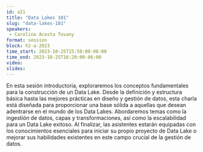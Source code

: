 ```yaml
---
id: a21
title: "Data Lakes 101"
slug: "data-lakes-101"
speakers:
 - Carolina Acosta Tovany
format: session
block: h2-a-2023
time_start: 2023-10-25T15:50:00-06:00
time_end: 2023-10-25T16:20:00-06:00
video:
slides:
---
```


En esta sesión introductoria, exploraremos los conceptos fundamentales para la construcción de un Data Lake. Desde la definición y estructura básica hasta las mejores prácticas en diseño y gestión de datos, esta charla está diseñada para proporcionar una base sólida a aquellas que desean adentrarse en el mundo de los Data Lakes. Abordaremos temas como la ingestión de datos, capas y transformaciones, así como la escalabilidad para un Data Lake exitoso. Al finalizar, las asistentes estarán equipadas con los conocimientos esenciales para iniciar su propio proyecto de Data Lake o mejorar sus habilidades existentes en este campo crucial de la gestión de datos.
